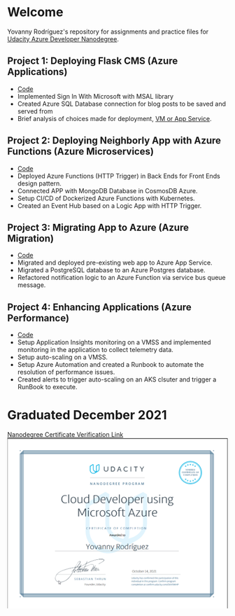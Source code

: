 # Welcome

Yovanny Rodríguez's repository for assignments and practice files for [Udacity Azure Developer Nanodegree](https://www.udacity.com/course/developer-for-microsoft-azure-nanodegree--nd081).

[//]: # (Image References)
[graduation]: ./AzureNanodegree.PNG "Graduation"

## Project 1: Deploying Flask CMS (Azure Applications)
- [Code](./Article_CMS_Project)
- Implemented Sign In With Microsoft with MSAL library
- Created Azure SQL Database connection for blog posts to be saved and served from
- Brief analysis of choices made for deployment, [VM or App Service](./Article_CMS_Project/WRITEUP.md/).

## Project 2: Deploying Neighborly App with Azure Functions (Azure Microservices)
- [Code](./Neighborly_APP)
- Deployed Azure Functions (HTTP Trigger) in Back Ends for Front Ends design pattern.
- Connected APP with MongoDB Database in CosmosDB Azure.
- Setup CI/CD of Dockerized Azure Functions with Kubernetes.
- Created an Event Hub based on a Logic App with HTTP Trigger.

## Project 3: Migrating App to Azure (Azure Migration)
- [Code](./Migrate_App_to_Azure)
- Migrated and deployed pre-existing web app to Azure App Service.
- Migrated a PostgreSQL database to an Azure Postgres database.
- Refactored notification logic to an Azure Function via service bus queue message.

## Project 4: Enhancing Applications (Azure Performance)
- [Code](./Enhancing_Applications)
- Setup Application Insights monitoring on a VMSS and implemented monitoring in the application to collect telemetry data.
- Setup auto-scaling on a VMSS.
- Setup Azure Automation and created a Runbook to automate the resolution of performance issues.
- Created alerts to trigger auto-scaling on an AKS clsuter and trigger a RunBook to execute.

# Graduated December 2021
[Nanodegree Certificate Verification Link](https://confirm.udacity.com/GKX9JKHP)
![Certificate][Graduation]
